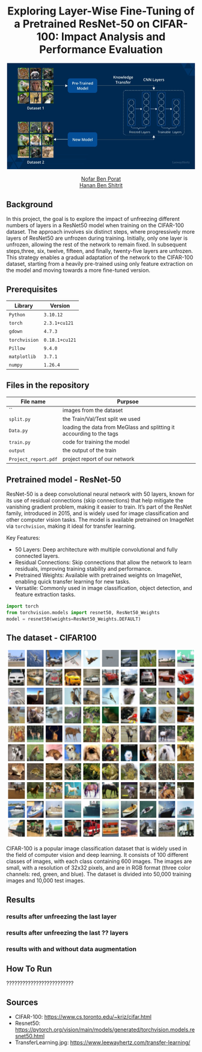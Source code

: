 <h1 align="center">Exploring Layer-Wise Fine-Tuning of a Pretrained ResNet-50 on CIFAR-100: Impact Analysis and Performance Evaluation</h1>
  <div align="center">
  <img src="TransferLearning.jpg" alt="Transfer Learning" width="500"/>
  </div>

  <p align="center">
  <a href="https://github.com/supernoper" target="_blank">Nofar Ben Porat</a>
  <br>
  <a href="https://github.com/hananbenshitrit" target="_blank">Hanan Ben Shitrit</a>
</p>

## Background
In this project, the goal is to explore the impact of unfreezing different numbers of layers in a ResNet50 model when training on the CIFAR-100 dataset.
The approach involves six distinct steps, where progressively more layers of ResNet50 are unfrozen during training. 
Initially, only one layer is unfrozen, allowing the rest of the network to remain fixed. In subsequent steps,three, six, twelve, fifteen, and finally, twenty-five layers are unfrozen. This strategy enables a gradual adaptation of the network to the CIFAR-100 dataset, starting from a heavily pre-trained using only feature extraction on the model and moving towards a more fine-tuned version.



## Prerequisites
|Library         | Version |
|----------------------|----|
|`Python`|  `3.10.12`|
|`torch`|  `2.3.1+cu121`|
|`gdown`|  `4.7.3`|
|`torchvision`|  `0.18.1+cu121`|
|`Pillow`|  `9.4.0`|
|`matplotlib`|  `3.7.1`|
|`numpy`|  `1.26.4`|

## Files in the repository

|File name         | Purpsoe |
|----------------------|------|
|``| images from the dataset|
|`split.py`| the Train/Val/Test split we used|
|`Data.py`| loading the data from MeGlass and splitting it accourding to the tags| 
|`train.py`| code for training the model| 
|`output`| the output of the train| 
|`Project_report.pdf`| project report of our network|

## Pretrained model - ResNet-50
ResNet-50 is a deep convolutional neural network with 50 layers, known for its use of residual connections (skip connections) that help mitigate the vanishing gradient problem, making it easier to train. It’s part of the ResNet family, introduced in 2015, and is widely used for image classification and other computer vision tasks. The model is available pretrained on ImageNet via `torchvision`, making it ideal for transfer learning.

Key Features:
- 50 Layers: Deep architecture with multiple convolutional and fully connected layers.
- Residual Connections: Skip connections that allow the network to learn residuals, improving training stability and performance.
- Pretrained Weights: Available with pretrained weights on ImageNet, enabling quick transfer learning for new tasks.
- Versatile: Commonly used in image classification, object detection, and feature extraction tasks.

```python
import torch
from torchvision.models import resnet50, ResNet50_Weights
model = resnet50(weights=ResNet50_Weights.DEFAULT)
```
## The dataset - CIFAR100
<div align="center">
  <img src="CIFAR-100.png" alt="CIFAR-100 Dataset" width="500"/>
</div>

CIFAR-100 is a popular image classification dataset that is widely used in the field of computer vision and deep learning. It consists of 100 different classes of images, with each class containing 600 images. The images are small, with a resolution of 32x32 pixels, and are in RGB format (three color channels: red, green, and blue).
The dataset is divided into 50,000 training images and 10,000 test images.

## Results 

### results after unfreezing the last layer   

### results after unfreezing the last ?? layers 

### results with and without data augmentation

## How To Run
?????????????????????????


## Sources
* CIFAR-100: https://www.cs.toronto.edu/~kriz/cifar.html
* Resnet50: https://pytorch.org/vision/main/models/generated/torchvision.models.resnet50.html
* TransferLearning.jpg: https://www.leewayhertz.com/transfer-learning/
